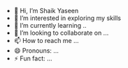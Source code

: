 - 👋 Hi, I’m Shaik Yaseen
- 👀 I’m interested in exploring my skills
- 🌱 I’m currently learning ..
- 💞️ I’m looking to collaborate on ...
- 📫 How to reach me ...
- 😄 Pronouns: ...
- ⚡ Fun fact: ...

<!---
yasushaikyaseen/yasushaikyaseen is a ✨ special ✨ repository because its `README.md` (this file) appears on your GitHub profile.
You can click the Preview link to take a look at your changes.
--->

